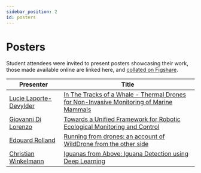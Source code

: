 ```yaml
---
sidebar_position: 2
id: posters
---
```


# Posters

Student attendees were invited to present posters showcasing their work, those made available online are linked here, and [collated on Figshare](https://doi.org/10.6084/m9.figshare.c.8051746).

| Presenter  | Title |
| --- | --- |
| [Lucie Laporte-Devylder](https://www.linkedin.com/in/lucie-laporte-devylder/) | [In The Tracks of a Whale - Thermal Drones for Non-Invasive Monitoring of Marine Mammals](https://doi.org/10.6084/m9.figshare.30196531) |
| [Giovanni Di Lorenzo](https://www.linkedin.com/in/gdl96/) | [Towards a Unified Framework for Robotic Ecological Monitoring and Control](https://doi.org/10.6084/m9.figshare.30197311) |
| [Edouard Rolland](https://www.linkedin.com/in/edouardrolland/) | [Running from drones: an account of WildDrone from the other side](https://doi.org/10.6084/m9.figshare.30196393) |
| [Christian Winkelmann](https://www.linkedin.com/in/christian-winkelmann/) | [Iguanas from Above: Iguana Detection using Deep Learning](https://doi.org/10.6084/m9.figshare.30148708) |
